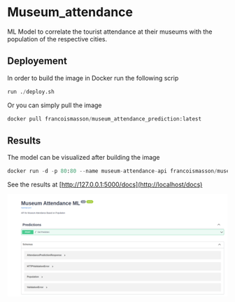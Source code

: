 # Museum_attendance

ML Model to correlate the tourist attendance at their museums with the population of the respective cities.

## Deployement

In order to build the image in Docker run the following scrip
```python
run ./deploy.sh
```
Or you can simply pull the image 

```python
docker pull francoismasson/museum_attendance_prediction:latest
```

## Results

The model can be visualized after building the image
```python
docker run -d -p 80:80 --name museum-attendance-api francoismasson/museum_attendance_prediction
```
See the results at [http://127.0.0.1:5000/docs](http://localhost/docs)


![image info](imgs/fast_api.png)
